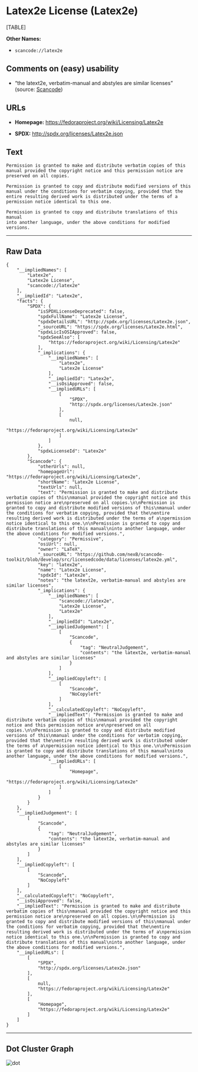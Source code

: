 Latex2e License (Latex2e)
=========================

[TABLE]

**Other Names:**

-   `scancode://latex2e`

Comments on (easy) usability
----------------------------

-   “the latext2e, verbatim-manual and abstyles are similar licenses”
    (source:
    [Scancode](https://github.com/nexB/scancode-toolkit/blob/develop/src/licensedcode/data/licenses/latex2e.yml "Scancode"))

URLs
----

-   **Homepage:** https://fedoraproject.org/wiki/Licensing/Latex2e

-   **SPDX:** http://spdx.org/licenses/Latex2e.json

Text
----

    Permission is granted to make and distribute verbatim copies of this
    manual provided the copyright notice and this permission notice are
    preserved on all copies.

    Permission is granted to copy and distribute modified versions of this
    manual under the conditions for verbatim copying, provided that the
    entire resulting derived work is distributed under the terms of a
    permission notice identical to this one.

    Permission is granted to copy and distribute translations of this manual
    into another language, under the above conditions for modified versions.

------------------------------------------------------------------------

Raw Data
--------

    {
        "__impliedNames": [
            "Latex2e",
            "Latex2e License",
            "scancode://latex2e"
        ],
        "__impliedId": "Latex2e",
        "facts": {
            "SPDX": {
                "isSPDXLicenseDeprecated": false,
                "spdxFullName": "Latex2e License",
                "spdxDetailsURL": "http://spdx.org/licenses/Latex2e.json",
                "_sourceURL": "https://spdx.org/licenses/Latex2e.html",
                "spdxLicIsOSIApproved": false,
                "spdxSeeAlso": [
                    "https://fedoraproject.org/wiki/Licensing/Latex2e"
                ],
                "_implications": {
                    "__impliedNames": [
                        "Latex2e",
                        "Latex2e License"
                    ],
                    "__impliedId": "Latex2e",
                    "__isOsiApproved": false,
                    "__impliedURLs": [
                        [
                            "SPDX",
                            "http://spdx.org/licenses/Latex2e.json"
                        ],
                        [
                            null,
                            "https://fedoraproject.org/wiki/Licensing/Latex2e"
                        ]
                    ]
                },
                "spdxLicenseId": "Latex2e"
            },
            "Scancode": {
                "otherUrls": null,
                "homepageUrl": "https://fedoraproject.org/wiki/Licensing/Latex2e",
                "shortName": "Latex2e License",
                "textUrls": null,
                "text": "Permission is granted to make and distribute verbatim copies of this\nmanual provided the copyright notice and this permission notice are\npreserved on all copies.\n\nPermission is granted to copy and distribute modified versions of this\nmanual under the conditions for verbatim copying, provided that the\nentire resulting derived work is distributed under the terms of a\npermission notice identical to this one.\n\nPermission is granted to copy and distribute translations of this manual\ninto another language, under the above conditions for modified versions.",
                "category": "Permissive",
                "osiUrl": null,
                "owner": "LaTeX",
                "_sourceURL": "https://github.com/nexB/scancode-toolkit/blob/develop/src/licensedcode/data/licenses/latex2e.yml",
                "key": "latex2e",
                "name": "Latex2e License",
                "spdxId": "Latex2e",
                "notes": "the latext2e, verbatim-manual and abstyles are similar licenses",
                "_implications": {
                    "__impliedNames": [
                        "scancode://latex2e",
                        "Latex2e License",
                        "Latex2e"
                    ],
                    "__impliedId": "Latex2e",
                    "__impliedJudgement": [
                        [
                            "Scancode",
                            {
                                "tag": "NeutralJudgement",
                                "contents": "the latext2e, verbatim-manual and abstyles are similar licenses"
                            }
                        ]
                    ],
                    "__impliedCopyleft": [
                        [
                            "Scancode",
                            "NoCopyleft"
                        ]
                    ],
                    "__calculatedCopyleft": "NoCopyleft",
                    "__impliedText": "Permission is granted to make and distribute verbatim copies of this\nmanual provided the copyright notice and this permission notice are\npreserved on all copies.\n\nPermission is granted to copy and distribute modified versions of this\nmanual under the conditions for verbatim copying, provided that the\nentire resulting derived work is distributed under the terms of a\npermission notice identical to this one.\n\nPermission is granted to copy and distribute translations of this manual\ninto another language, under the above conditions for modified versions.",
                    "__impliedURLs": [
                        [
                            "Homepage",
                            "https://fedoraproject.org/wiki/Licensing/Latex2e"
                        ]
                    ]
                }
            }
        },
        "__impliedJudgement": [
            [
                "Scancode",
                {
                    "tag": "NeutralJudgement",
                    "contents": "the latext2e, verbatim-manual and abstyles are similar licenses"
                }
            ]
        ],
        "__impliedCopyleft": [
            [
                "Scancode",
                "NoCopyleft"
            ]
        ],
        "__calculatedCopyleft": "NoCopyleft",
        "__isOsiApproved": false,
        "__impliedText": "Permission is granted to make and distribute verbatim copies of this\nmanual provided the copyright notice and this permission notice are\npreserved on all copies.\n\nPermission is granted to copy and distribute modified versions of this\nmanual under the conditions for verbatim copying, provided that the\nentire resulting derived work is distributed under the terms of a\npermission notice identical to this one.\n\nPermission is granted to copy and distribute translations of this manual\ninto another language, under the above conditions for modified versions.",
        "__impliedURLs": [
            [
                "SPDX",
                "http://spdx.org/licenses/Latex2e.json"
            ],
            [
                null,
                "https://fedoraproject.org/wiki/Licensing/Latex2e"
            ],
            [
                "Homepage",
                "https://fedoraproject.org/wiki/Licensing/Latex2e"
            ]
        ]
    }

------------------------------------------------------------------------

Dot Cluster Graph
-----------------

![](../dot/Latex2e.svg "dot")
